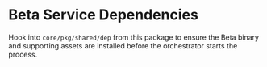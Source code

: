 # Beta Service Dependencies

Hook into `core/pkg/shared/dep` from this package to ensure the Beta binary and supporting assets are installed before the orchestrator starts the process.
